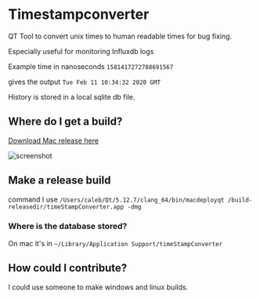 # Timestampconverter
QT Tool to convert unix times to human readable times for bug fixing. 

Especially useful for monitoring Influxdb logs

Example time in nanoseconds `1581417272788691567`

gives the output `Tue Feb 11 10:34:32 2020 GMT`

History is stored in a local sqlite db file.

## Where do I get a build?

[Download Mac release here](https://github.com/camccar/timestampconverter/releases)

![screenshot](https://raw.githubusercontent.com/camccar/timestampconverter/master/screenshot.png)

## Make a release build

command I use `/Users/caleb/Qt/5.12.7/clang_64/bin/macdeployqt /build-releasedir/timeStampConverter.app -dmg`

### Where is the database stored?

On mac it's in `~/Library/Application Support/timeStampConverter`

## How could I contribute?

I could use someone to make windows and linux builds. 


